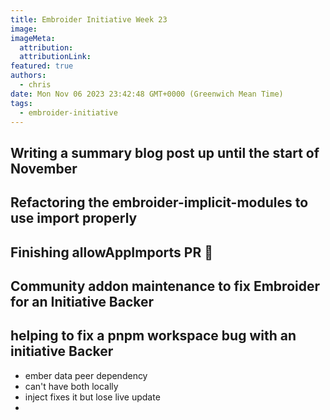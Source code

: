 ```yaml
---
title: Embroider Initiative Week 23
image:
imageMeta:
  attribution:
  attributionLink:
featured: true
authors:
  - chris
date: Mon Nov 06 2023 23:42:48 GMT+0000 (Greenwich Mean Time)
tags:
  - embroider-initiative
---
```


## Writing a summary blog post up until the start of November

## Refactoring the embroider-implicit-modules to use import properly

## Finishing allowAppImports PR 🎉

## Community addon maintenance to fix Embroider for an Initiative Backer

## helping to fix a pnpm workspace bug with an initiative Backer

- ember data peer dependency
- can't have both locally
- inject fixes it but lose live update
- 

